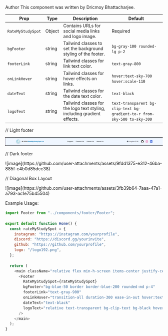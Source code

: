 Author
This component was written by Dricmoy Bhattacharjee.

| Prop               | Type     | Description                                                                | Default                |
|--------------------|----------|----------------------------------------------------------------------------|------------------------|
| `RateMyStudySpot`  | Object   | Contains URLs for social media links and logo image.                       | Required               |
| `bgFooter`         | string   | Tailwind classes to set the background styling of the footer.              | `bg-gray-100 rounded-lg p-2` |
| `footerLink`       | string   | Tailwind classes for link text color.                                      | `text-gray-800`        |
| `onLinkHover`      | string   | Tailwind classes for hover effects on links.                              | `hover:text-sky-700 hover:scale-110` |
| `dateText`         | string   | Tailwind classes for the date text color.                                  | `text-black`           |
| `logoText`         | string   | Tailwind classes for the logo text styling, including gradient effects.    | `text-transparent bg-clip-text bg-gradient-to-r from-sky-500 to-sky-300` |

// Light footer
    <Footer
    RateMyStudySpot={rateMyStudySpot}
    bgFooter="bg-blue-50 border border-blue-200 rounded-md p-4"
    footerLink="text-gray-900"
    onLinkHover="transition-all duration-300 ease-in-out hover:text-sky-600 hover:scale-105"
    dateText="text-black"
    logoText="relative text-transparent bg-clip-text bg-black hover:text-sky-600 hover:scale-105"
    />
![alt text](lightmode.png) 

// Dark footer
<Footer
  RateMyStudySpot={rateMyStudySpot}
  bgFooter="bg-gray-900 p-5 rounded-md border border-gray-800 shadow-md"
  footerLink="text-gray-300"
  onLinkHover="transition-all ease-in-out duration-300 hover:text-blue-500 hover:scale-110"
  dateText="text-gray-400"
  logoText="text-white font-bold hover:text-sky-500 transition duration-300"
/>
![image](https://github.com/user-attachments/assets/9fdd1375-e312-46ba-885f-c4b0d85dcc38)

// Diagonal Box Layout
<Footer
  RateMyStudySpot={rateMyStudySpot}
  bgFooter="bg-white p-6 rounded-lg shadow-md relative overflow-hidden before:absolute before:top-0 before:right-80 before:w-[150%] before:h-full before:bg-gradient-to-br before:from-purple-300 before:to-sky-500 before:opacity-20 before:skew-y-6 before:transform before:translate-x-8"
  footerLink="text-gray-800"
  onLinkHover="hover:text-blue-500 hover:scale-105 transition"
  dateText="text-gray-600"
  logoText="text-gray-900 font-semibold"
/>
![image](https://github.com/user-attachments/assets/3fb39b64-7aaa-47a1-a793-ac1e75b45504)

Example Usage: 
```javascript
import Footer from "../components/footer/Footer";

export default function Home() {
  const rateMyStudySpot = {
    instagram: "https://instagram.com/yourprofile",
    discord: "https://discord.gg/yourinvite",
    github: "https://github.com/yourprofile",
    logo: "/logo192.png",
  };

  return (
    <main className="relative flex min-h-screen items-center justify-center overflow-x-hidden">
      <Footer
        RateMyStudySpot={rateMyStudySpot}
        bgFooter="bg-blue-50 border border-blue-200 rounded-md p-4"
        footerLink="text-gray-900"
        onLinkHover="transition-all duration-300 ease-in-out hover:text-sky-600 hover:scale-105"
        dateText="text-black"
        logoText="relative text-transparent bg-clip-text bg-black hover:text-sky-600 hover:scale-105"
      />
    </main>
  );
}

